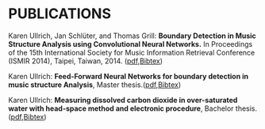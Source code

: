 # PUBLICATIONS

Karen Ullrich, Jan Schlüter, and Thomas Grill: **Boundary Detection in Music Structure Analysis using Convolutional Neural Networks.** In Proceedings of the 15th International Society for Music Information Retrieval Conference (ISMIR 2014), Taipei, Taiwan, 2014. ([pdf](publications/paper_ismir2014.pdf),[Bibtex](bibtex/ullrich2014_ismir))

Karen Ullrich: **Feed-Forward Neural Networks for boundary detection in music structure Analysis**, Master thesis.([pdf](publications/master_thesis.pdf),[Bibtex](bibtex/Ullrich_nn_201))

Karen Ullrich: **Measuring dissolved carbon dioxide in over-saturated water with head-space method and electronic procedure**, Bachelor thesis.([pdf](publications/bachelor_thesis2012.pdf),[Bibtex](bibtex/Ullrich_carbondeioxidesensor_201))


